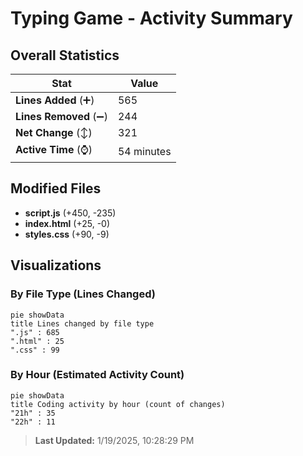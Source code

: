 # Typing Game - Activity Summary 

## Overall Statistics

| Stat                   | Value                                                             |
| ---------------------- | ----------------------------------------------------------------- |
| **Lines Added** (➕)   | 565                                          |
| **Lines Removed** (➖) | 244                                        |
| **Net Change** (↕)    | 321                |
| **Active Time** (⌚)   | 54 minutes |


## Modified Files
- **script.js** (+450, -235)
- **index.html** (+25, -0)
- **styles.css** (+90, -9)

## Visualizations

### By File Type (Lines Changed)

```mermaid
pie showData
title Lines changed by file type
".js" : 685
".html" : 25
".css" : 99
```

### By Hour (Estimated Activity Count)

```mermaid
pie showData
title Coding activity by hour (count of changes)
"21h" : 35
"22h" : 11
```


> **Last Updated:** 1/19/2025, 10:28:29 PM